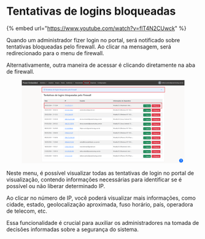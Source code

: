 # Tentativas de logins bloqueadas

{% embed url="https://www.youtube.com/watch?v=flT4N2CUwck" %}



Quando um administrador fizer login no portal, será notificado sobre tentativas bloqueadas pelo firewall. Ao clicar na mensagem, será redirecionado para o menu de firewall.&#x20;

Alternativamente, outra maneira de acessar é clicando diretamente na aba de firewall.

<figure><img src="../../.gitbook/assets/image (202).png" alt=""><figcaption></figcaption></figure>

Neste menu, é possível visualizar todas as tentativas de login no portal de visualização, contendo informações necessárias para identificar se é possível ou não liberar determinado IP.&#x20;

Ao clicar no número de IP, você poderá visualizar mais informações, como cidade, estado, geolocalização aproximada, fuso horário, país, operadora de telecom, etc.

Essa funcionalidade é crucial para auxiliar os administradores na tomada de decisões informadas sobre a segurança do sistema.
